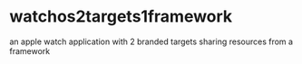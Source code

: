 # watchos2targets1framework
an apple watch application with 2 branded targets sharing resources from a framework
